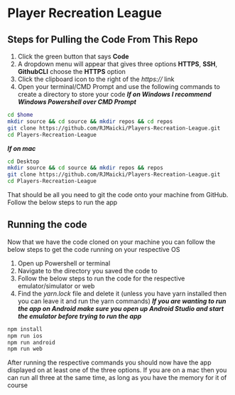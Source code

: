# Player Recreation League


## Steps for Pulling the Code From This Repo
1. Click the green button that says **Code**
2. A dropdown menu will appear that gives three options **HTTPS**, **SSH**, **GithubCLI** choose the **HTTPS** option
3. Click the clipboard icon to the right of the *https://* link
4. Open your terminal/CMD Prompt and use the following commands to create a directory to store your code
***If on Windows I recommend Windows Powershell over CMD Prompt***
```bash
cd $home 
mkdir source && cd source && mkdir repos && cd repos
git clone https://github.com/RJMaicki/Players-Recreation-League.git
cd Players-Recreation-League
```

***If on mac***
```bash
cd Desktop
mkdir source && cd source && mkdir repos && repos
git clone https://github.com/RJMaicki/Players-Recreation-League.git
cd Players-Recreation-League
```
That should be all you need to git the code onto your machine from GitHub. Follow the below steps to run the app

## Running the code
Now that we have the code cloned on your machine you can follow the below steps to get the code running on your respective OS
1. Open up Powershell or terminal
2. Navigate to the directory you saved the code to
3. Follow the below steps to run the code for the respective emulator/simulator or web
4. Find the *yarn.lock* file and delete it (unless you have yarn installed then you can leave it and run the yarn commands)
***If you are wanting to run the app on Android make sure you open up Android Studio and start the emulator before trying to run the app***
```bash
npm install 
npm run ios
npm run android
npm run web
```
After running the respective commands you should now have the app displayed on at least one of the three options. If you are on a 
mac then you can run all three at the same time, as long as you have the memory for it of course